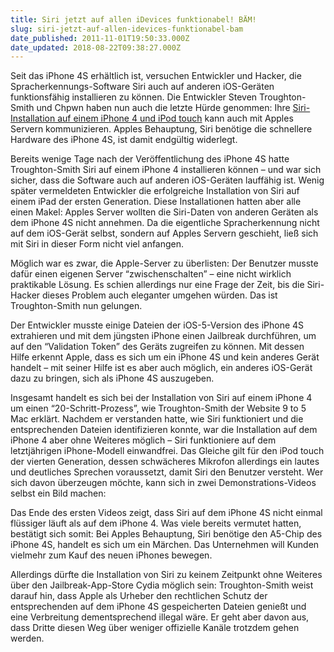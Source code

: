 ```yaml
---
title: Siri jetzt auf allen iDevices funktionabel! BÄM!
slug: siri-jetzt-auf-allen-idevices-funktionabel-bam
date_published: 2011-11-01T19:50:33.000Z
date_updated: 2018-08-22T09:38:27.000Z
---
```


Seit das iPhone 4S erhältlich ist, versuchen Entwickler und Hacker, die Spracherkennungs-Software Siri auch auf anderen iOS-Geräten funktionsfähig installieren zu können. Die Entwickler Steven Troughton-Smith und Chpwn haben nun auch die letzte Hürde genommen: Ihre [Siri-Installation auf einem iPhone 4 und iPod touch](__GHOST_URL__/siri-auf-iphone-4-oder-ipod-touch-4g-installieren-anleitung-download-video/) kann auch mit Apples Servern kommunizieren. Apples Behauptung, Siri benötige die schnellere Hardware des iPhone 4S, ist damit endgültig widerlegt.

Bereits wenige Tage nach der Veröffentlichung des iPhone 4S hatte Troughton-Smith Siri auf einem iPhone 4 installieren können – und war sich sicher, dass die Software auch auf anderen iOS-Geräten lauffähig ist. Wenig später vermeldeten Entwickler die erfolgreiche Installation von Siri auf einem iPad der ersten Generation. Diese Installationen hatten aber alle einen Makel: Apples Server wollten die Siri-Daten von anderen Geräten als dem iPhone 4S nicht annehmen. Da die eigentliche Spracherkennung nicht auf dem iOS-Gerät selbst, sondern auf Apples Servern geschieht, ließ sich mit Siri in dieser Form nicht viel anfangen.

Möglich war es zwar, die Apple-Server zu überlisten: Der Benutzer musste dafür einen eigenen Server “zwischenschalten” – eine nicht wirklich praktikable Lösung. Es schien allerdings nur eine Frage der Zeit, bis die Siri-Hacker dieses Problem auch eleganter umgehen würden. Das ist Troughton-Smith nun gelungen.

Der Entwickler musste einige Dateien der iOS-5-Version des iPhone 4S extrahieren und mit dem jüngsten iPhone einen Jailbreak durchführen, um auf den “Validation Token” des Geräts zugreifen zu können. Mit dessen Hilfe erkennt Apple, dass es sich um ein iPhone 4S und kein anderes Gerät handelt – mit seiner Hilfe ist es aber auch möglich, ein anderes iOS-Gerät dazu zu bringen, sich als iPhone 4S auszugeben.

Insgesamt handelt es sich bei der Installation von Siri auf einem iPhone 4 um einen “20-Schritt-Prozess”, wie Troughton-Smith der Website 9 to 5 Mac erklärt. Nachdem er verstanden hatte, wie Siri funktioniert und die entsprechenden Dateien identifizieren konnte, war die Installation auf dem iPhone 4 aber ohne Weiteres möglich – Siri funktioniere auf dem letztjährigen iPhone-Modell einwandfrei. Das Gleiche gilt für den iPod touch der vierten Generation, dessen schwächeres Mikrofon allerdings ein lautes und deutliches Sprechen voraussetzt, damit Siri den Benutzer versteht. Wer sich davon überzeugen möchte, kann sich in zwei Demonstrations-Videos selbst ein Bild machen:

Das Ende des ersten Videos zeigt, dass Siri auf dem iPhone 4S nicht einmal flüssiger läuft als auf dem iPhone 4. Was viele bereits vermutet hatten, bestätigt sich somit: Bei Apples Behauptung, Siri benötige den A5-Chip des iPhone 4S, handelt es sich um ein Märchen. Das Unternehmen will Kunden vielmehr zum Kauf des neuen iPhones bewegen.

Allerdings dürfte die Installation von Siri zu keinem Zeitpunkt ohne Weiteres über den Jailbreak-App-Store Cydia möglich sein: Troughton-Smith weist darauf hin, dass Apple als Urheber den rechtlichen Schutz der entsprechenden auf dem iPhone 4S gespeicherten Dateien genießt und eine Verbreitung dementsprechend illegal wäre. Er geht aber davon aus, dass Dritte diesen Weg über weniger offizielle Kanäle trotzdem gehen werden.
